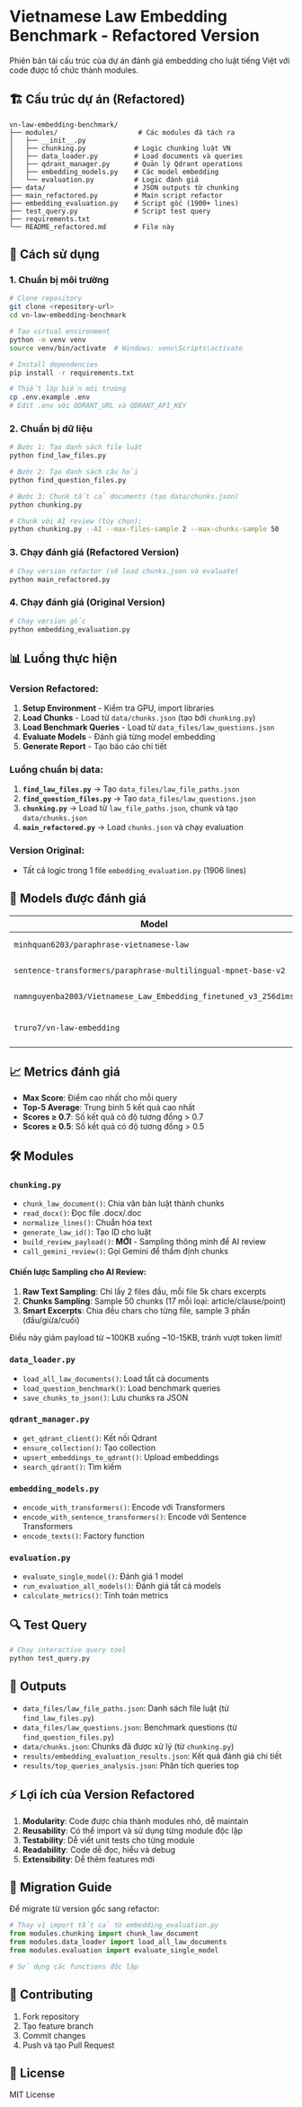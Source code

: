 # Vietnamese Law Embedding Benchmark - Refactored Version

Phiên bản tái cấu trúc của dự án đánh giá embedding cho luật tiếng Việt với code được tổ chức thành modules.

## 🏗️ Cấu trúc dự án (Refactored)

```
vn-law-embedding-benchmark/
├── modules/                    # Các modules đã tách ra
│   ├── __init__.py
│   ├── chunking.py            # Logic chunking luật VN
│   ├── data_loader.py         # Load documents và queries
│   ├── qdrant_manager.py      # Quản lý Qdrant operations
│   ├── embedding_models.py    # Các model embedding
│   └── evaluation.py          # Logic đánh giá
├── data/                      # JSON outputs từ chunking
├── main_refactored.py         # Main script refactor
├── embedding_evaluation.py    # Script gốc (1900+ lines)
├── test_query.py              # Script test query
├── requirements.txt
└── README_refactored.md       # File này
```

## 🚀 Cách sử dụng

### 1. Chuẩn bị môi trường

```bash
# Clone repository
git clone <repository-url>
cd vn-law-embedding-benchmark

# Tạo virtual environment
python -m venv venv
source venv/bin/activate  # Windows: venv\Scripts\activate

# Install dependencies
pip install -r requirements.txt

# Thiết lập biến môi trường
cp .env.example .env
# Edit .env với QDRANT_URL và QDRANT_API_KEY
```

### 2. Chuẩn bị dữ liệu

```bash
# Bước 1: Tạo danh sách file luật
python find_law_files.py

# Bước 2: Tạo danh sách câu hỏi
python find_question_files.py

# Bước 3: Chunk tất cả documents (tạo data/chunks.json)
python chunking.py

# Chunk với AI review (tùy chọn):
python chunking.py --AI --max-files-sample 2 --max-chunks-sample 50
```

### 3. Chạy đánh giá (Refactored Version)

```bash
# Chạy version refactor (sẽ load chunks.json và evaluate)
python main_refactored.py
```

### 4. Chạy đánh giá (Original Version)

```bash
# Chạy version gốc
python embedding_evaluation.py
```

## 📊 Luồng thực hiện

### Version Refactored:

1. **Setup Environment** - Kiểm tra GPU, import libraries
2. **Load Chunks** - Load từ `data/chunks.json` (tạo bởi `chunking.py`)
3. **Load Benchmark Queries** - Load từ `data_files/law_questions.json`
4. **Evaluate Models** - Đánh giá từng model embedding
5. **Generate Report** - Tạo báo cáo chi tiết

### Luồng chuẩn bị data:

1. **`find_law_files.py`** → Tạo `data_files/law_file_paths.json`
2. **`find_question_files.py`** → Tạo `data_files/law_questions.json`
3. **`chunking.py`** → Load từ `law_file_paths.json`, chunk và tạo `data/chunks.json`
4. **`main_refactored.py`** → Load `chunks.json` và chạy evaluation

### Version Original:

- Tất cả logic trong 1 file `embedding_evaluation.py` (1906 lines)

## 🤖 Models được đánh giá

| Model                                                           | Type                  | Description                       |
| --------------------------------------------------------------- | --------------------- | --------------------------------- |
| `minhquan6203/paraphrase-vietnamese-law`                        | transformers          | Fine-tuned cho luật VN            |
| `sentence-transformers/paraphrase-multilingual-mpnet-base-v2`   | sentence-transformers | Base model đa ngôn ngữ            |
| `namnguyenba2003/Vietnamese_Law_Embedding_finetuned_v3_256dims` | transformers          | 256 dimensions                    |
| `truro7/vn-law-embedding`                                       | sentence_transformers | Sentence Transformers cho luật VN |

## 📈 Metrics đánh giá

- **Max Score**: Điểm cao nhất cho mỗi query
- **Top-5 Average**: Trung bình 5 kết quả cao nhất
- **Scores ≥ 0.7**: Số kết quả có độ tương đồng > 0.7
- **Scores ≥ 0.5**: Số kết quả có độ tương đồng > 0.5

## 🛠️ Modules

### `chunking.py`

- `chunk_law_document()`: Chia văn bản luật thành chunks
- `read_docx()`: Đọc file .docx/.doc
- `normalize_lines()`: Chuẩn hóa text
- `generate_law_id()`: Tạo ID cho luật
- `build_review_payload()`: **MỚI** - Sampling thông minh để AI review
- `call_gemini_review()`: Gọi Gemini để thẩm định chunks

#### Chiến lược Sampling cho AI Review:

1. **Raw Text Sampling**: Chỉ lấy 2 files đầu, mỗi file 5k chars excerpts
2. **Chunks Sampling**: Sample 50 chunks (17 mỗi loại: article/clause/point)
3. **Smart Excerpts**: Chia đều chars cho từng file, sample 3 phần (đầu/giừa/cuối)

Điều này giảm payload từ ~100KB xuống ~10-15KB, tránh vượt token limit!

### `data_loader.py`

- `load_all_law_documents()`: Load tất cả documents
- `load_question_benchmark()`: Load benchmark queries
- `save_chunks_to_json()`: Lưu chunks ra JSON

### `qdrant_manager.py`

- `get_qdrant_client()`: Kết nối Qdrant
- `ensure_collection()`: Tạo collection
- `upsert_embeddings_to_qdrant()`: Upload embeddings
- `search_qdrant()`: Tìm kiếm

### `embedding_models.py`

- `encode_with_transformers()`: Encode với Transformers
- `encode_with_sentence_transformers()`: Encode với Sentence Transformers
- `encode_texts()`: Factory function

### `evaluation.py`

- `evaluate_single_model()`: Đánh giá 1 model
- `run_evaluation_all_models()`: Đánh giá tất cả models
- `calculate_metrics()`: Tính toán metrics

## 🔍 Test Query

```bash
# Chạy interactive query tool
python test_query.py
```

## 📁 Outputs

- `data_files/law_file_paths.json`: Danh sách file luật (từ `find_law_files.py`)
- `data_files/law_questions.json`: Benchmark questions (từ `find_question_files.py`)
- `data/chunks.json`: Chunks đã được xử lý (từ `chunking.py`)
- `results/embedding_evaluation_results.json`: Kết quả đánh giá chi tiết
- `results/top_queries_analysis.json`: Phân tích queries top

## ⚡ Lợi ích của Version Refactored

1. **Modularity**: Code được chia thành modules nhỏ, dễ maintain
2. **Reusability**: Có thể import và sử dụng từng module độc lập
3. **Testability**: Dễ viết unit tests cho từng module
4. **Readability**: Code dễ đọc, hiểu và debug
5. **Extensibility**: Dễ thêm features mới

## 🔄 Migration Guide

Để migrate từ version gốc sang refactor:

```python
# Thay vì import tất cả từ embedding_evaluation.py
from modules.chunking import chunk_law_document
from modules.data_loader import load_all_law_documents
from modules.evaluation import evaluate_single_model

# Sử dụng các functions độc lập
```

## 🤝 Contributing

1. Fork repository
2. Tạo feature branch
3. Commit changes
4. Push và tạo Pull Request

## 📄 License

MIT License
